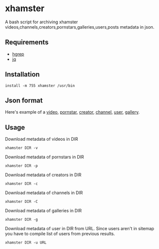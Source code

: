 # xhamster

A bash script for archiving xhamster videos,channels,creators,pornstars,galleries,users,posts metadata in json.

## Requirements

 - [hgrep](https://github.com/TUVIMEN/hgrep)
 - [jq](https://github.com/stedolan/jq)

## Installation

    install -m 755 xhamster /usr/bin

## Json format

Here's example of a [video](video-example.json), [pornstar](pornstar-example.json), [creator](creator-example.json), [channel](channel-example.json), [user](user-example.json), [gallery](gallery-example.json).

## Usage

Download metadata of videos in DIR

    xhamster DIR -v

Download metadata of pornstars in DIR

    xhamster DIR -p

Download metadata of creators in DIR

    xhamster DIR -c

Download metadata of channels in DIR

    xhamster DIR -C

Download metadata of galleries in DIR

    xhamster DIR -g

Download metadata of user in DIR from URL. Since users aren't in sitemap you have to compile list of users from previous results.

    xhamster DIR -u URL
